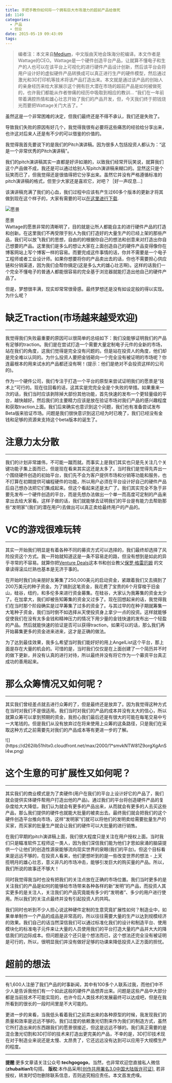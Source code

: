 ```yaml
---
title: 手把手教你如何将一个拥有巨大市场潜力的超前产品给做死
id: 1149
categories:
  - 产品
  - 创业
date: 2015-05-19 09:43:09
tags:
---
```


> 编者注：本文来自[Medium](https://medium.com/inside-wattage/well-we-failed-77e795e16ecf)，中文版由天地会珠海分舵编译。本文作者是Wattage的CEO。Wattage是一个硬件创造平台产品，让就算不懂电子和生产的人也可以在该平台上可视化的进行硬件产品设计创新，然后该平台会将用户设计好的虚拟硬件产品转换成可以真正进行生产的硬件模型，然后通过激光和3D打印机等技术将该产品打造出来。本文就是通过该产品的创始人的亲身经历来给大家展示这个拥有巨大潜在市场的超前产品是如何被做死的，也许我们都能从作者惨痛的经历中吸取到相应的教训...
“我们在一年前带着满腔热情和雄心壮志开始了我们的产品开发，但，今天我们终于把钱烧光而要把Wattage关门大吉了。“

虽然这是一个非常困难的决定，但我们最终还是不得不承认，我们还是失败了。

导致我们失败的原因有好几个，我觉得我很有必要将这些痛苦的经验给分享出来，也许这对后来人还是有不少的可以借鉴的价值的。

我觉得我首先要说下的是我们的Pitch演讲稿。因为很多人包括投资人都认为：“这是一个非常优秀的Pitch演讲稿”。

我们的pitch演讲稿其实一直都是好评如潮的，以致我们经常开玩笑说，就算我们这个产品做不成，我还是可以通过给别人写pitch演讲稿来糊口的。显然这只是个玩笑而已了，但我觉得还是很值得把它分享出来。虽然它并没有严格遵循标准的pitch演讲稿的格式，但至少大家还是喜欢它，对吧？［好一声叹息...］

该演讲稿充满了我们的心血，我们过程中应该有产生过60多个版本的更新才将其做到现在这个样子的，大家有需要的可以[在这里进行下载](https://drive.google.com/file/d/0B95cJ2uw4oQlSm5rSTEwU0NZLUk/view?usp=sharing).
<div class="image-package imagebubble">

![愿景](http://upload-images.jianshu.io/upload_images/264714-ac69d1849af8a0d0.png?imageMogr2/auto-orient/strip%7CimageView2/2/w/1240)
<div class="image-caption">愿景</div>
</div>
Wattage的愿景非常的清晰明了，目的就是让所人都能自主的进行硬件产品的打造和创新。在这里我们不再受限于别人为我们打造好的大量生产的已经上架的那些产品，我们可以放飞我们的思想，自由的的根据你自己的想法和创意来对打造出你自己想要的产品。这里我们是多么的想让大家在上面创造自己的硬件产品变得像你在博客网站上写个博客一样的容易。而要完成这件事情的话，你并不需要是一个电子工程师或者工业设计师。如果你想要将你的产品卖出去的话，你也不需要担心供应链和分销渠道，因为我们会帮你搞定(这是多么大的雄心壮志啊)。这样的话我们一个完全不懂电子的普通人都能很容易的完全基于浏览器就能打造出他自己的硬件产品了。

但是，梦想很丰满，现实却常常很骨感。最终梦想还是没有如设定般的得以实现。为什么呢？

# 缺乏Traction(市场越来越受欢迎)

* * *

我觉得我们失败最重要的原因可以很简单的总结如下：我们没能够证明我们的产品有足够的traction。我们是在尝试打造一个需要大量定制电子元件的全新的市场，站在我们的角度，这我们觉得是完全没有问题的。但是站在投资人的角度，他们却是完全难以认同的。为什么投资人要把金钱砸向一个完全没有被证明的市场呢？你连最根本的用来试水的产品都还没有啊！(提示：他们是绝对不会投资这样的公司的)。

作为一个硬件公司，我们专注于打造一个平台的原型来尝试证明我们的愿景是“技术上”可行的。现在往回看的话，这其实是完完全全是个失败的举措。如果重来一次的话，我们当时应该剥除掉大部份其他功能，首先快速的发布一个更轻量级的平台，越快越好。然后我们的主要精力应该是放在验证市场对我们产品的感兴趣程度和获取traction上面。我们后来确实也意识到这个问题，我们也有准备尝试发布Beta版来验证市场。问题是我们很快意识到这已经为时已晚了，我们已经没有金钱和足够的资源来支持这个beta版本的诞生了。

# 注意力太分散

* * *

我们的计划非常雄伟，不可能一蹴而就。而事实上是我们其实也只是先关注几个关键功能子集上面而已，但是现在看来其实这还是太多了。当时我们是觉得先弄出一个围绕硬件创造的初始平台，我们先不会为客户提供市场和分销等功能和服务，也不打算在初期提供可编程硬件的功能，所以用户必须在平台设计好自己的硬件产品后自己想办法把它们集成起来。但这个看起来还是太广了。我们其实完全不急于非要先发布一个硬件创造的平台，而是先想办法做出一个单一而高度可定制的产品来拿出去给大家看。这样子做的话，我们就能够去证明我们的平台是有能力去帮助那些“发明家”(我们的潜在用户)去做出可以真正卖给最终用户的产品的。

# VC的游戏很难玩转

* * *

其实一开始我们明显是有着各种不同的募资方式可以选择的，我们最终却选择了风险投资这个方式。我一开始就知道这是一条不容易走的路，但没有想到是如此的异乎寻常的不容易。就算你把[Venture Deals](http://www.feld.com/archives/2011/07/venture-deals-be-smarter-than-your-lawyer-and-venture-capitalist.html)这本书和创业教父[保罗·格雷厄姆](http://www.paulgraham.com/)<span class="Apple-converted-space"> </span>的文章读得滚瓜烂熟也基本是无济于事的。

在开始时我们向亲朋好友筹集了250,000美元的启动资金，紧跟着我们又去搞到了200万美元的种子资金。为了搞到这笔资金，我花费了宝贵的6个月穿梭于旧金山，硅谷，纽约，和多伦多来进行资金募集。在硅谷，大家认为我筹集的资金太少了。在加拿大，我们却被告知筹集的资金又过多了。现在回想起来的话，我觉得我们在当时那个阶段确实是过早筹集了过多的资金了。与其过早的在种子期就筹集一大笔种子资金，我们当时倒不如选择从天使投资身上拿少一点的投资。这样就能够促使我们在没有太多金钱和精神压力的情况下用少量的金钱快速的发布出一个轻盈的产品。然后就能快速的验证是否可以获得traction，如果可以的话，那么我们再开始募集更多的资金进来进来，这才是正确的做法。

为了达到最佳效果，我多么希望当时我们能好好的用上AngelList这个平台，那上面是存在大量的机会的。可惜的是，当时我们仅仅是在上面创建了一个简历并不时的做下更新，并没有认真的进行对待，所以最终并没有将它作为一个募资平台真正成功的善用起来。

# 那么众筹情况又如何呢？

* * *

其实我们曾经差点就去进行众筹的了，但是最终还是放弃了。因为我觉得这种方式在当时对我们不是很适用。我们当时对我们的产品的成本并没有太大的信心，所以就算众筹可以拿到预期的资金，我担心我们最后还是有很大的可能在每笔交易中亏一大笔钱的。但是我们从没有放弃过在将来使用上众筹的这条路径，只是我们在采取这种方式之前需要先对我们的产品成本等有更进一步的了解。
<div class="image-package imagebubble">![](https://d262ilb51hltx0.cloudfront.net/max/2000/1*smvkNTW81Z9orgXgAnSl4w.png)</div>

# 这个生意的可扩展性又如何呢？

* * *

其实我们的商业模式是为了卖硬件(用户在我们的平台上设计好它的产品了，我们就会提供实体硬件帮用户打造出他的产品)。通过我们的平台将创造硬件产品的复杂度给大大降低，我们认为就会有更多的产品出来，从而就会有更多的人去买这些产品，那么我们提供的硬件也就能大批量的被卖出去。最终我们就会把我们的这个硬件创造平台推向市场，这样“发明家”们就可以将他们的发明卖给需要批量生产的买家，而买家的批量生产就会让我们的硬件可以大批量的进行销售。

在我们早期的pitch演讲稿上面，我们很大程度只是关注在用户授权上面。当时我们只是瞄准软件工程师这一类人，因为我们深信我们能为他们才思如泉涌的脑袋提供一个让他们的创造性源泉能够流向现实世界的泉眼(我们的平台)。但这个目标看来是远远不够的，在投资人看来，他们更想听到的是一些改变世界的想法 - 上天揽明月的雄心壮志，意义非凡的市场冲击，能够引发巨大的购买量的产品。所以，我们所说的故事还不够大！

同时我觉得我当时也没有把我们的关注点放在正确的市场位置。我们当时更多的是关注我们的产品是如何的能够给市场带来各种各样的新“发明”的产品，而投资人其实更多的是关注人，关注我们的产品究竟能有多少的“发明者”、多少的用户进行使用。所以我们的关注点最终并没有引起投资人的共鸣。

我们同时也听到不少人担心说这种硬件定制的生意究竟扩展性如何？制造业中，如果单单制作一个产品的成品是非常高的，所以往往需要大量的生产以达到规模经济的效果。我们自己的话当然深信我们可以通过标准化我们的设计和制造平台、使用模块化的标准电子元件来让大量的人员使用我们的平台打造大量的产品并大大的降低我们的边际成本。但问题是这个还只是个想法而已，这个想法还完全没有被证明是可行的，所以，很明显我们并没有做好足够的功课来降低投资人正方面的担忧。

# 超前的想法

* * *

有1,600人注册了我们产品的时事新闻，其中有100多个人联系过我，而他们中不少人是告诉我他们有一个如此这般的硬件产品想弄出来。问题是这些产品中大部分都是当前技术不可能实现的，也许今后人类技术的发展最终可以达成吧，但是在我所看到的很长的一段时间里是不大可能的。

更进一步的来看，当我低头看着我们之前弄出来的各种原型的时候，我发现我们的质量和效率是远远不够的。我们过度的依赖激光切割来作为我们的制造方式，虽然它所打造出来的东西跟我们的愿景很接近，但这是远远不够的。我们真正需要的是混合激光切割和3D打印的技术来打造出更完美的产品，不幸的是，3D打印技术现在对于制造业来说还是太慢、太昂贵了，它还远远没有达到可以应用于大规模生产的程度。

* * *

**提醒**:更多文章请关注公众号:**techgogogo**。当然，也非常欢迎您直接私人微信(**zhubaitian1**)勾搭。
**版权**:本作品采用[[创作共用署名3.0中国大陆版许可证](http://creativecommons.org/licenses/by/3.0/cn/)], 若非授权，转发时切勿删除联系信息，否则追究相应责任。本文首发虎嗅。